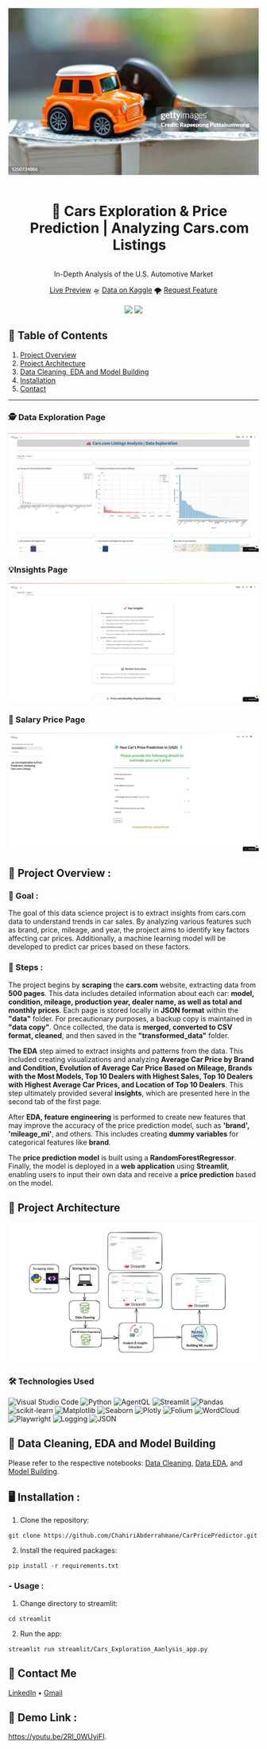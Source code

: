 <div align="center">
  <a href="https://carpricepredictoranalyser-chahiri.streamlit.app/">
    <img src="https://github.com/ChahiriAbderrahmane/CarPricePredictor/blob/main/assets/image_data1.jpg" alt="Banner" width="720">
  </a>

  <div id="user-content-toc">
    <ul>
      <summary><h1 style="display: inline-block;">🚗 Cars Exploration & Price Prediction | Analyzing Cars.com Listings</h1></summary>
    </ul>
  </div>
  
  <p>In-Depth Analysis of the U.S. Automotive Market</p>
    <a href="https://carpricepredictoranalyser-chahiri.streamlit.app/" target="_blank">Live Preview</a>
    🛸
    <a href="https://www.kaggle.com/datasets/chahiriiscoding/car-sales-data-from-cars-com" target="_blank">Data on Kaggle</a>
    🌪️
    <a href="https://github.com/ChahiriAbderrahmane/CarPricePredictor/issues" target="_blank">Request Feature</a>
</div>
<br>
<div align="center">
      <a href="https://carpricepredictoranalyser-chahiri.streamlit.app/"><img src="https://static.streamlit.io/badges/streamlit_badge_black_white.svg"/></a>
      <img src="https://img.shields.io/github/stars/ChahiriAbderrahmane/CarPricePredictor?color=blue&style=social"/>
</div>

## 📝 Table of Contents

1. [ Project Overview ](#introduction)
2. [ Project Architecture ](#arch)
3. [ Data Cleaning, EDA and Model Building](#dataedamodel)
4. [ Installation ](#installation)
5. [ Contact ](#contact)
<hr>

### 🕵️ Data Exploration Page
![image](https://github.com/ChahiriAbderrahmane/CarPricePredictor/blob/main/assets/1.png)


### 💡Insights Page
![image](https://github.com/ChahiriAbderrahmane/CarPricePredictor/blob/main/assets/2.png)

### 💸 Salary Price Page
![image](https://github.com/ChahiriAbderrahmane/CarPricePredictor/blob/main/assets/3.png)

<a name="introduction"></a>
## 🔬 Project Overview :

### 🎯 Goal :
The goal of this data science project is to extract insights from cars.com data to understand trends in car sales. 
          By analyzing various features such as brand, price, mileage, and year, the project aims to identify key factors 
          affecting car prices. Additionally, a machine learning model will be developed to predict car prices based on these factors. 
          
### 🧭 Steps :
The project begins by **scraping** the **cars.com** website, extracting data from **500 pages**. This data includes detailed information 
         about each car: **model, condition, mileage, production year, dealer name, as well as total and monthly prices**. Each page is stored
         locally in **JSON format** within the **"data"** folder. For precautionary purposes, a backup copy is maintained in **"data copy"**. 
         Once collected, the data is **merged, converted to CSV format, cleaned**, and then saved in the **"transformed_data"** folder.

**The EDA** step aimed to extract insights and patterns from the data. This included creating visualizations and analyzing **Average 
         Car Price by Brand and Condition, Evolution of Average Car Price Based on Mileage, Brands with the Most Models, Top 10 Dealers with 
         Highest Sales, Top 10 Dealers with Highest Average Car Prices, and Location of Top 10 Dealers**.
         This step ultimately provided several **insights**, which are presented here in the second tab of the first page.

After **EDA, feature engineering** is performed to create new features that may improve the accuracy of the price prediction model, 
         such as **'brand', 'mileage_mi'**, and others. This includes creating **dummy variables** for categorical features like **brand**.

The **price prediction model** is built using a **RandomForestRegressor**. Finally, the model is deployed in a **web application** 
         using **Streamlit**, enabling users to input their own data and receive a **price prediction** based on the model.
<a name="arch"></a>

## 📝 Project Architecture

![Project Arch](https://github.com/ChahiriAbderrahmane/CarPricePredictor/blob/main/assets/cars_ds_pworkflow.png)

### 🛠️ Technologies Used

![Visual Studio Code](https://img.shields.io/badge/Made%20with-VS%20Code-blue?style=for-the-badge&logo=visualstudiocode&logoColor=white) 
![Python](https://img.shields.io/badge/Python-3670A0?style=for-the-badge&logo=python&logoColor=ffdd54) 
![AgentQL](https://img.shields.io/badge/AgentQL-%43B02A?style=for-the-badge&logo=selenium&logoColor=white) 
![Streamlit](https://img.shields.io/badge/Streamlit-FF4B4B?style=for-the-badge&logo=streamlit&logoColor=white) 
![Pandas](https://img.shields.io/badge/Pandas-%23150458.svg?style=for-the-badge&logo=pandas&logoColor=white) 
![scikit-learn](https://img.shields.io/badge/scikit--learn-%23F7931E.svg?style=for-the-badge&logo=scikit-learn&logoColor=white) 
![Matplotlib](https://img.shields.io/badge/Matplotlib-%23ffffff.svg?style=for-the-badge&logo=matplotlib&logoColor=black) 
![Seaborn](https://img.shields.io/badge/Seaborn-008080?style=for-the-badge&logoColor=white) 
![Plotly](https://img.shields.io/badge/Plotly-3F4F75?style=for-the-badge&logo=plotly&logoColor=white) 
![Folium](https://img.shields.io/badge/Folium-77B829?style=for-the-badge&logo=folium&logoColor=white) 
![WordCloud](https://img.shields.io/badge/WordCloud-%23150458.svg?style=for-the-badge&logoColor=white) 
![Playwright](https://img.shields.io/badge/Playwright-45ba65?style=for-the-badge&logo=playwright&logoColor=white) 
![Logging](https://img.shields.io/badge/Logging-4B0082?style=for-the-badge&logoColor=white) 
![JSON](https://img.shields.io/badge/JSON-000000?style=for-the-badge&logo=json&logoColor=white)

<a name="dataedamodel"></a>
## 🧹 Data Cleaning, EDA and Model Building

Please refer to the respective notebooks: [Data Cleaning](https://github.com/ChahiriAbderrahmane/CarPricePredictor/blob/main/notebooks/Cleaning.ipynb), [Data EDA](https://github.com/ChahiriAbderrahmane/CarPricePredictor/blob/main/notebooks/EDA.ipynb), and [Model Building](https://github.com/ChahiriAbderrahmane/CarPricePredictor/blob/main/notebooks/Prediction_ML.ipynb).

<a name="installation"></a>

## 🖥️ Installation : 
1. Clone the repository:

```
git clone https://github.com/ChahiriAbderrahmane/CarPricePredictor.git
```

2. Install the required packages:

```
pip install -r requirements.txt
```
### - Usage : 
1. Change directory to streamlit:

```
cd streamlit
```

2. Run the app:

```
streamlit run streamlit/Cars_Exploration_Aanlysis_app.py
```

<a name="contact"></a>
## 📨 Contact Me

[LinkedIn](https://www.linkedin.com/in/abderrahmane-chahiri-151b26237/) •
[Gmail](mailto:chahiri.abderrahmane.eng@gmail.com)

## 📝 Demo Link :
https://youtu.be/2Rl_0WUyiFI.
